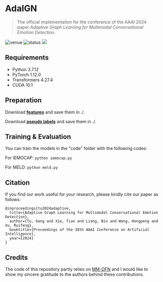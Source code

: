 # AdaIGN

> The official implementation for the conference of the AAAI 2024 paper *Adaptive Graph Learning for Multimodal Conversational Emotion Detection*.

<img src="https://img.shields.io/badge/Venue-AAAI--24-blue" alt="venue"/> <img src="https://img.shields.io/badge/Status-Accepted-success" alt="status"/> <img src="https://img.shields.io/badge/Issues-Welcome-red">

## Requirements
* Python 3.7.12
* PyTorch 1.12.0
* Transformers 4.27.4
* CUDA 10.1

## Preparation
Download [**features**](https://drive.google.com/file/d/1oUa1RMJvj8F-YOdG9Rlovi94jI_UDPIw/view?usp=drive_link) and save them in ./.

Download [**pseudo labels**](https://drive.google.com/file/d/1WrwtlWIVY_eziDYbDnm0cd6u7JouqZPB/view?usp=drive_link) and save them in ./.

## Training & Evaluation
You can train the models in the "code" folder with the following codes:

For IEMOCAP: ```python iemocap.py```

For MELD: ```python meld.py```

## Citation
If you find our work useful for your research, please kindly cite our paper as follows:

```
@inproceedings{tu2024adaptive,
  title={Adaptive Graph Learning for Multimodal Conversational Emotion Detection},
  author={Tu, Geng and Xie, Tian and Liang, Bin and Wang, Hongpeng and Xu, Ruifeng},
  booktitle={Proceedings of the 38th AAAI Conference on Artificial Intelligence},
  year={2024}
}
```

## Credits
The code of this repository partly relies on [MM-DFN](https://github.com/zerohd4869/MM-DFN) and I would like to show my sincere gratitude to the authors behind these contributions.

